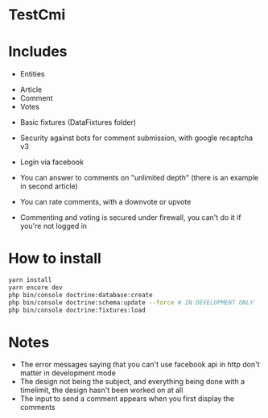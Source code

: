 # TestCmi

# Includes 

* Entities
- Article
- Comment
- Votes

* Basic fixtures (DataFixtures folder)

* Security against bots for comment submission, with google recaptcha v3

* Login via facebook

* You can answer to comments on "unlimited depth" (there is an example in second article)

* You can rate comments, with a downvote or upvote

* Commenting and voting is secured under firewall, you can't do it if you're not logged in

# How to install

```sh
yarn install
yarn encore dev
php bin/console doctrine:database:create
php bin/console doctrine:schema:update --force # IN DEVELOPMENT ONLY
php bin/console doctrine:fixtures:load
```

# Notes

* The error messages saying that you can't use facebook api in http don't matter in development mode
* The design not being the subject, and everything being done with a timelimit, the design hasn't been worked on at all
* The input to send a comment appears when you first display the comments